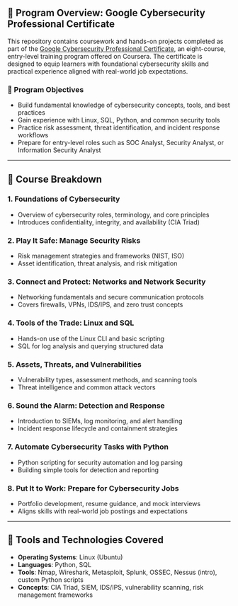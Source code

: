 ## 📘 Program Overview: Google Cybersecurity Professional Certificate

This repository contains coursework and hands-on projects completed as part of the [Google Cybersecurity Professional Certificate](https://www.coursera.org/professional-certificates/google-cybersecurity), an eight-course, entry-level training program offered on Coursera. The certificate is designed to equip learners with foundational cybersecurity skills and practical experience aligned with real-world job expectations.

### 🎯 Program Objectives

- Build fundamental knowledge of cybersecurity concepts, tools, and best practices
- Gain experience with Linux, SQL, Python, and common security tools
- Practice risk assessment, threat identification, and incident response workflows
- Prepare for entry-level roles such as SOC Analyst, Security Analyst, or Information Security Analyst

---

## 🧩 Course Breakdown

### 1. **Foundations of Cybersecurity**
- Overview of cybersecurity roles, terminology, and core principles
- Introduces confidentiality, integrity, and availability (CIA Triad)

### 2. **Play It Safe: Manage Security Risks**
- Risk management strategies and frameworks (NIST, ISO)
- Asset identification, threat analysis, and risk mitigation

### 3. **Connect and Protect: Networks and Network Security**
- Networking fundamentals and secure communication protocols
- Covers firewalls, VPNs, IDS/IPS, and zero trust concepts

### 4. **Tools of the Trade: Linux and SQL**
- Hands-on use of the Linux CLI and basic scripting
- SQL for log analysis and querying structured data

### 5. **Assets, Threats, and Vulnerabilities**
- Vulnerability types, assessment methods, and scanning tools
- Threat intelligence and common attack vectors

### 6. **Sound the Alarm: Detection and Response**
- Introduction to SIEMs, log monitoring, and alert handling
- Incident response lifecycle and containment strategies

### 7. **Automate Cybersecurity Tasks with Python**
- Python scripting for security automation and log parsing
- Building simple tools for detection and reporting

### 8. **Put It to Work: Prepare for Cybersecurity Jobs**
- Portfolio development, resume guidance, and mock interviews
- Aligns skills with real-world job postings and expectations

---

## 🔧 Tools and Technologies Covered
- **Operating Systems**: Linux (Ubuntu)
- **Languages**: Python, SQL
- **Tools**: Nmap, Wireshark, Metasploit, Splunk, OSSEC, Nessus (intro), custom Python scripts
- **Concepts**: CIA Triad, SIEM, IDS/IPS, vulnerability scanning, risk management frameworks
